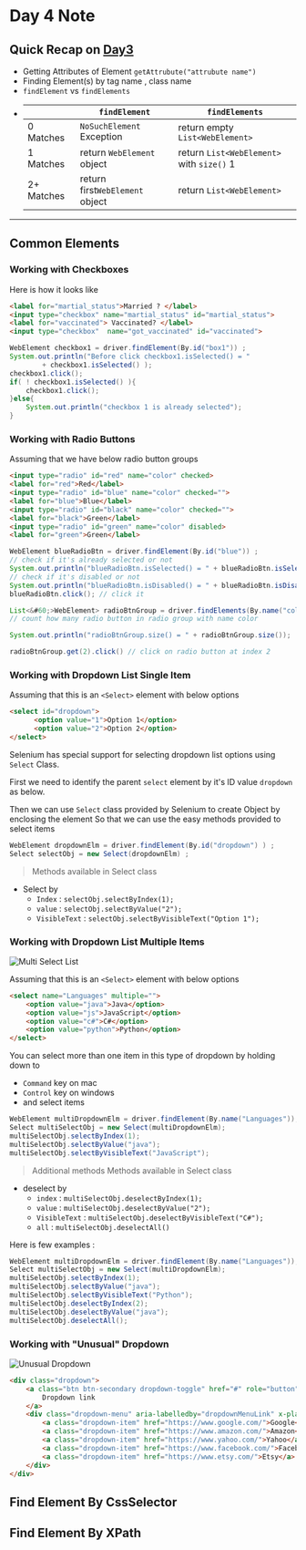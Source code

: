 # Day 4 Note

## Quick Recap on [Day3](../day03_locate_by_tag_class_getatt/ReadMe.md)
- Getting Attributes of Element `getAttrubute("attrubute name")`
- Finding Element(s) by tag name , class name
- `findElement` vs `findElements` 
- |   	        |  `findElement` 	            |   `findElements`	|
  |---	        |---	                        |---	            |
  |0 Matches   	|  `NoSuchElement` Exception 	|  return empty `List<WebElement>`    	            |
  |1 Matches   	|   return `WebElement` object	|  return `List<WebElement>` with `size()` 1 	|
  |2+ Matches   	|   return first`WebElement` object	| return  `List<WebElement>` 	|

--- 

## Common Elements

### Working with Checkboxes
Here is how it looks like
```html
<label for="martial_status">Married ? </label>
<input type="checkbox" name="martial_status" id="martial_status">
<label for="vaccinated"> Vaccinated? </label>
<input type="checkbox"  name="got_vaccinated" id="vaccinated">
```
```java
WebElement checkbox1 = driver.findElement(By.id("box1")) ;
System.out.println("Before click checkbox1.isSelected() = "
        + checkbox1.isSelected() );
checkbox1.click();
if( ! checkbox1.isSelected() ){
    checkbox1.click();
}else{
    System.out.println("checkbox 1 is already selected");
}
```


### Working with Radio Buttons

Assuming that we have below radio button groups
```html
<input type="radio" id="red" name="color" checked>
<label for="red">Red</label>
<input type="radio" id="blue" name="color" checked="">
<label for="blue">Blue</label>
<input type="radio" id="black" name="color" checked="">
<label for="black">Green</label>
<input type="radio" id="green" name="color" disabled>
<label for="green">Green</label>
```
```java
WebElement blueRadioBtn = driver.findElement(By.id("blue")) ;
// check if it's already selected or not
System.out.println("blueRadioBtn.isSelected() = " + blueRadioBtn.isSelected());  
// check if it's disabled or not
System.out.println("blueRadioBtn.isDisabled() = " + blueRadioBtn.isDisabled());  
blueRadioBtn.click(); // click it
```


```java
List<&#60;>WebElement> radioBtnGroup = driver.findElements(By.name("color")) ;
// count how many radio button in radio group with name color

System.out.println("radioBtnGroup.size() = " + radioBtnGroup.size());  

radioBtnGroup.get(2).click() // click on radio button at index 2
```

### Working with Dropdown List Single Item 
Assuming that this is an `<Select>` element with below options

```html
<select id="dropdown">
      <option value="1">Option 1</option>
      <option value="2">Option 2</option>
</select>
```
Selenium has special support for selecting dropdown list options using `Select` Class.

First we need to identify the parent `select` element by it's ID value `dropdown` as below.

Then we can use `Select` class provided by Selenium to create Object by enclosing the element So that we can use the easy methods provided to select items

```java
WebElement dropdownElm = driver.findElement(By.id("dropdown") ) ;
Select selectObj = new Select(dropdownElm) ; 
```

> Methods available in Select class
- Select by
    - `Index` : `selectObj.selectByIndex(1);`
    - `value` : `selectObj.selectByValue("2");`
    - `VisibleText` : `selectObj.selectByVisibleText("Option 1");`





### Working with Dropdown List Multiple Items

![Multi Select List](https://user-images.githubusercontent.com/59104509/132386514-51ec9623-f966-4cfa-ba56-8d974e4271d8.png)

Assuming that this is an `<Select>` element with below options

  ```html
  <select name="Languages" multiple="">
      <option value="java">Java</option>
      <option value="js">JavaScript</option>
      <option value="c#">C#</option>
      <option value="python">Python</option>
  </select>
  ```
You can select more than one item in this type of dropdown by holding down to
- `Command` key on mac
- `Control` key on windows
- and select items

```java
WebElement multiDropdownElm = driver.findElement(By.name("Languages"));
Select multiSelectObj = new Select(multiDropdownElm);
multiSelectObj.selectByIndex(1);
multiSelectObj.selectByValue("java");
multiSelectObj.selectByVisibleText("JavaScript");
```

> Additional methods Methods available in Select class
- deselect by
    - `index` : `multiSelectObj.deselectByIndex(1);`
    - `value` : `multiSelectObj.deselectByValue("2");`
    - `VisibleText` : `multiSelectObj.deselectByVisibleText("C#");`
    - `all` : `multiSelectObj.deselectAll()`

Here is few examples : 
```java
WebElement multiDropdownElm = driver.findElement(By.name("Languages"));
Select multiSelectObj = new Select(multiDropdownElm);
multiSelectObj.selectByIndex(1);
multiSelectObj.selectByValue("java");
multiSelectObj.selectByVisibleText("Python");
multiSelectObj.deselectByIndex(2);
multiSelectObj.deselectByValue("java");
multiSelectObj.deselectAll();
```


### Working with "Unusual" Dropdown

![Unusual Dropdown](https://user-images.githubusercontent.com/59104509/132386400-9ab67dcd-d585-424d-b5e7-1cdc9fa10a64.png)
```html
<div class="dropdown">
    <a class="btn btn-secondary dropdown-toggle" href="#" role="button" id="dropdownMenuLink" data-toggle="dropdown" aria-haspopup="true" aria-expanded="false">
        Dropdown link
    </a>
    <div class="dropdown-menu" aria-labelledby="dropdownMenuLink" x-placement="bottom-start" style="position: absolute; will-change: transform; top: 0px; left: 0px; transform: translate3d(0px, 38px, 0px);">
        <a class="dropdown-item" href="https://www.google.com/">Google</a>
        <a class="dropdown-item" href="https://www.amazon.com/">Amazon</a>
        <a class="dropdown-item" href="https://www.yahoo.com/">Yahoo</a>
        <a class="dropdown-item" href="https://www.facebook.com/">Facebook</a>
        <a class="dropdown-item" href="https://www.etsy.com/">Etsy</a>
    </div>
</div>
```

## Find Element By CssSelector


## Find Element By XPath

